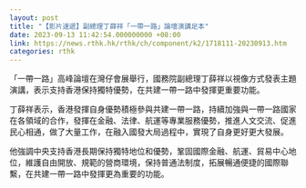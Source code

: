 ```yaml
---
layout: post
title: "【影片速遞】副總理丁薛祥「一帶一路」論壇演講足本"
date: 2023-09-13 11:42:54.000000000 +08:00
link: https://news.rthk.hk/rthk/ch/component/k2/1718111-20230913.htm
categories: rthk
---
```


「一帶一路」高峰論壇在灣仔會展舉行，國務院副總理丁薛祥以視像方式發表主題演講，表示支持香港保持獨特優勢，在共建一帶一路中發揮更重要功能。

丁薛祥表示，香港發揮自身優勢積極參與共建一帶一路，持續加強與一帶一路國家在各領域的合作，發揮在金融、法律、航運等專業服務優勢，推進人文交流、促進民心相通，做了大量工作，在融入國發大局過程中，實現了自身更好更大發展。

他強調中央支持香港長期保持獨特地位和優勢，鞏固國際金融、航運、貿易中心地位，維護自由開放、規範的營商環境，保持普通法制度，拓展暢通便捷的國際聯繫，在共建一帶一路中發揮更為重要的功能。
